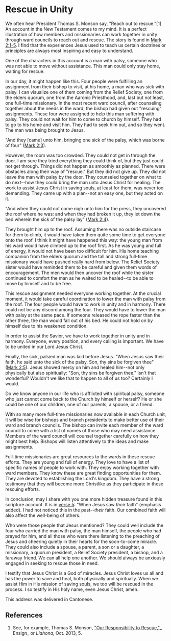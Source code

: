 # Rescue in Unity

We often hear President Thomas S. Monson say, "Reach out to rescue."[1] An
account in the New Testament comes to my mind. It is a perfect illustration of
how members and missionaries can work together in unity through ward councils
to reach out and rescue. The story is found in [Mark
2:1-5](/scriptures/nt/mark/2.1-5?lang=eng#0). I find that the experiences
Jesus used to teach us certain doctrines or principles are always most
inspiring and easy to understand.

One of the characters in this account is a man with palsy, someone who was not
able to move without assistance. This man could only stay home, waiting for
rescue.

In our day, it might happen like this. Four people were fulfilling an
assignment from their bishop to visit, at his home, a man who was sick with
palsy. I can visualize one of them coming from the Relief Society, one from
the elders quorum, one from the Aaronic Priesthood, and, last but not least,
one full-time missionary. In the most recent ward council, after counseling
together about the needs in the ward, the bishop had given out "rescuing"
assignments. These four were assigned to help this man suffering with palsy.
They could not wait for him to come to church by himself. They had to go to
his home and visit him. They had to seek him out, and so they went. The man
was being brought to Jesus.

"And they [came] unto him, bringing one sick of the palsy, which was borne of
four" ([Mark 2:3](/scriptures/nt/mark/2.3?lang=eng#2)).

However, the room was too crowded. They could not get in through the door. I
am sure they tried everything they could think of, but they just could not get
through. Things did not happen as smoothly as planned. There were obstacles
along their way of "rescue." But they did not give up. They did not leave the
man with palsy by the door. They counseled together on what to do next--how
they could bring the man unto Jesus Christ for healing. The work to assist
Jesus Christ in saving souls, at least for them, was never too demanding. They
came up with a plan--not an easy one, but they acted on it.

"And when they could not come nigh unto him for the press, they uncovered the
roof where he was: and when they had broken it up, they let down the bed
wherein the sick of the palsy lay" ([Mark
2:4](/scriptures/nt/mark/2.4?lang=eng#3)).

They brought him up to the roof. Assuming there was no outside staircase for
them to climb, it would have taken them quite some time to get everyone onto
the roof. I think it might have happened this way: the young man from his ward
would have climbed up to the roof first. As he was young and full of energy,
it would not have been too difficult for him. His home teaching companion from
the elders quorum and the tall and strong full-time missionary would have
pushed really hard from below. The Relief Society sister would have reminded
them to be careful and given them words of encouragement. The men would then
uncover the roof while the sister continued to comfort the man as he waited to
be healed--to be able to move by himself and to be free.

This rescue assignment needed everyone working together. At the crucial
moment, it would take careful coordination to lower the man with palsy from
the roof. The four people would have to work in unity and in harmony. There
could not be any discord among the four. They would have to lower the man with
palsy at the same pace. If someone released the rope faster than the other
three, the man would fall out of his bed. He could not hold on by himself due
to his weakened condition.

In order to assist the Savior, we have to work together in unity and in
harmony. Everyone, every position, and every calling is important. We have to
be united in our Lord Jesus Christ.

Finally, the sick, palsied man was laid before Jesus. "When Jesus saw their
faith, he said unto the sick of the palsy, Son, thy sins be forgiven thee"
([Mark 2:5](/scriptures/nt/mark/2.5?lang=eng#4)). Jesus showed mercy on him
and healed him--not only physically but also spiritually: "Son, thy sins be
forgiven thee." Isn't that wonderful? Wouldn't we like that to happen to all
of us too? Certainly I would.

Do we know anyone in our life who is afflicted with spiritual palsy, someone
who just cannot come back to the Church by himself or herself? He or she could
be one of our children, one of our parents, a spouse, or a friend.

With so many more full-time missionaries now available in each Church unit, it
will be wise for bishops and branch presidents to make better use of their
ward and branch councils. The bishop can invite each member of the ward
council to come with a list of names of those who may need assistance. Members
of the ward council will counsel together carefully on how they might best
help. Bishops will listen attentively to the ideas and make assignments.

Full-time missionaries are great resources to the wards in these rescue
efforts. They are young and full of energy. They love to have a list of
specific names of people to work with. They enjoy working together with ward
members. They know these are great finding opportunities for them. They are
devoted to establishing the Lord's kingdom. They have a strong testimony that
they will become more Christlike as they participate in these rescuing
efforts.

In conclusion, may I share with you one more hidden treasure found in this
scripture account. It is in [verse 5](/scriptures/nt/mark/2.5?lang=eng#4):
"When Jesus saw _their_ faith" (emphasis added). I had not noticed this in the
past--_their_ faith. Our combined faith will also affect the well-being of
others.

Who were those people that Jesus mentioned? They could well include the four
who carried the man with palsy, the man himself, the people who had prayed for
him, and all those who were there listening to the preaching of Jesus and
cheering quietly in their hearts for the soon-to-come miracle. They could also
include a spouse, a parent, a son or a daughter, a missionary, a quorum
president, a Relief Society president, a bishop, and a faraway friend. We can
all help one another. We should always be anxiously engaged in seeking to
rescue those in need.

I testify that Jesus Christ is a God of miracles. Jesus Christ loves us all
and has the power to save and heal, both physically and spiritually. When we
assist Him in His mission of saving souls, we too will be rescued in the
process. I so testify in His holy name, even Jesus Christ, amen.

This address was delivered in Cantonese.

## References

  1. See, for example, Thomas S. Monson, ["Our Responsibility to Rescue,"](https://www.lds.org/null?lang=eng)_ Ensign_ or _Liahona,_ Oct. 2013, 5.

